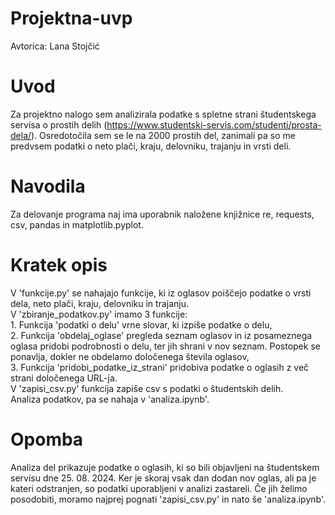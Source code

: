 # Projektna-uvp
Avtorica: Lana Stojčić

# Uvod
Za projektno nalogo sem analizirala podatke s spletne strani študentskega servisa o prostih delih (https://www.studentski-servis.com/studenti/prosta-dela/). Osredotočila sem se le na 2000 prostih del, zanimali pa so me predvsem podatki o neto plači, kraju, delovniku, trajanju in vrsti deli.

# Navodila
Za delovanje programa naj ima uporabnik naložene knjižnice re, requests, csv, pandas in matplotlib.pyplot.

# Kratek opis
V 'funkcije.py' se nahajajo funkcije, ki iz oglasov poiščejo podatke o vrsti dela, neto plači, kraju, delovniku in trajanju.\
V 'zbiranje_podatkov.py' imamo 3 funkcije:\
    1. Funkcija 'podatki o delu' vrne slovar, ki izpiše podatke o delu,\
    2. Funkcija 'obdelaj_oglase' pregleda seznam oglasov in iz posameznega oglasa pridobi podrobnosti o delu, ter jih shrani v nov seznam. Postopek se ponavlja, dokler ne obdelamo določenega števila oglasov,\
    3. Funkcija 'pridobi_podatke_iz_strani' pridobiva podatke o oglasih z več strani določenega URL-ja.\
V 'zapisi_csv.py' funkcija zapiše csv s podatki o študentskih delih.\
Analiza podatkov, pa se nahaja v 'analiza.ipynb'.

# Opomba
Analiza del prikazuje podatke o oglasih, ki so bili objavljeni na študentskem servisu dne 25. 08. 2024.
Ker je skoraj vsak dan dodan nov oglas, ali pa je kateri odstranjen, so podatki uporabljeni v analizi zastareli.
Če jih želimo posodobiti, moramo najprej pognati 'zapisi_csv.py' in nato še 'analiza.ipynb'.
